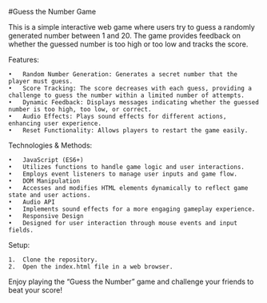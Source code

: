 #Guess the Number Game

This is a simple interactive web game where users try to guess a randomly generated number between 1 and 20. The game provides feedback on whether the guessed number is too high or too low and tracks the score.

Features:

	•	Random Number Generation: Generates a secret number that the player must guess.
	•	Score Tracking: The score decreases with each guess, providing a challenge to guess the number within a limited number of attempts.
	•	Dynamic Feedback: Displays messages indicating whether the guessed number is too high, too low, or correct.
	•	Audio Effects: Plays sound effects for different actions, enhancing user experience.
	•	Reset Functionality: Allows players to restart the game easily.

Technologies & Methods:

	•	JavaScript (ES6+)
	•	Utilizes functions to handle game logic and user interactions.
	•	Employs event listeners to manage user inputs and game flow.
	•	DOM Manipulation
	•	Accesses and modifies HTML elements dynamically to reflect game state and user actions.
	•	Audio API
	•	Implements sound effects for a more engaging gameplay experience.
	•	Responsive Design
	•	Designed for user interaction through mouse events and input fields.

Setup:

	1.	Clone the repository.
	2.	Open the index.html file in a web browser.

Enjoy playing the “Guess the Number” game and challenge your friends to beat your score!
